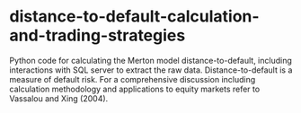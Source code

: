# distance-to-default-calculation-and-trading-strategies
Python code for calculating the Merton model distance-to-default, including interactions with SQL server to extract the raw data.
Distance-to-default is a measure of default risk. For a comprehensive discussion including calculation methodology and applications to equity markets refer to Vassalou and Xing (2004).
